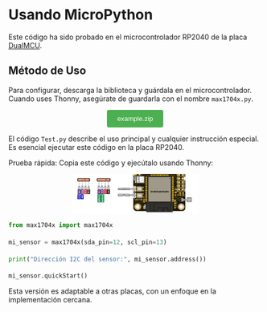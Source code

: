 # Usando MicroPython

Este código ha sido probado en el microcontrolador RP2040 de la placa [DualMCU]().

## Método de Uso

Para configurar, descarga la biblioteca y guárdala en el microcontrolador. Cuando uses Thonny, asegúrate de guardarla con el nombre `max1704x.py`.

<div style="text-align: center;">
    <a href="./example.zip" download="example.zip">
        <button style="background-color: #4CAF50; color: white; padding: 10px 20px; border: none; border-radius: 4px; cursor: pointer;">
            example.zip
        </button>
    </a>
</div>

El código `Test.py` describe el uso principal y cualquier instrucción especial. Es esencial ejecutar este código en la placa RP2040.

Prueba rápida: Copia este código y ejecútalo usando Thonny:

<img src="../../images/qwiic.png" style="display: block; margin-left: auto; margin-right: auto; width: 50%;">


```python
from max1704x import max1704x

mi_sensor = max1704x(sda_pin=12, scl_pin=13)

print("Dirección I2C del sensor:", mi_sensor.address())

mi_sensor.quickStart()
```

Esta versión es adaptable a otras placas, con un enfoque en la implementación cercana.

